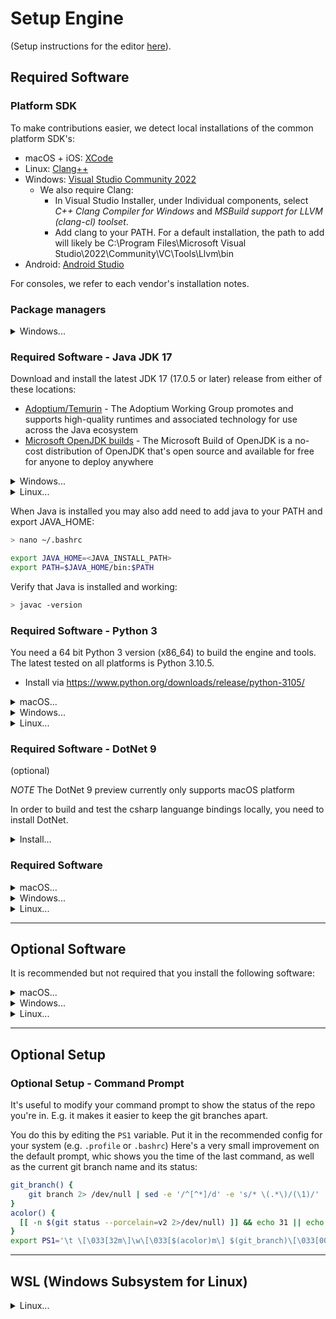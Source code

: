 # Setup Engine

(Setup instructions for the editor [here](/editor/README.md)).

## Required Software

### Platform SDK

To make contributions easier, we detect local installations of the common platform SDK's:

* macOS + iOS: [XCode](https://apps.apple.com/us/app/xcode/id497799835)
* Linux: [Clang++](https://apt.llvm.org/)
* Windows: [Visual Studio Community 2022](https://visualstudio.microsoft.com/vs/older-downloads/)
  * We also require Clang:
    * In Visual Studio Installer, under Individual components, select *C++ Clang Compiler for Windows* and *MSBuild support for LLVM (clang-cl) toolset*.
    * Add clang to your PATH. For a default installation, the path to add will likely be C:\Program Files\Microsoft Visual Studio\2022\Community\VC\Tools\Llvm\bin
* Android: [Android Studio](https://developer.android.com/studio)

For consoles, we refer to each vendor's installation notes.

### Package managers

<details><summary>Windows...</summary><p>

* [Chocolatey](https://chocolatey.org/docs/installation) - Chocolatey is a package installer that will help install various helper tools such as python, ripgrep etc.

Open a Command (cmd.exe) as administator and run:

```sh
@"%SystemRoot%\System32\WindowsPowerShell\v1.0\powershell.exe" -NoProfile -InputFormat None -ExecutionPolicy Bypass -Command "[System.Net.ServicePointManager]::SecurityProtocol = 3072; iex ((New-Object System.Net.WebClient).DownloadString('https://community.chocolatey.org/install.ps1'))" && SET "PATH=%PATH%;%ALLUSERSPROFILE%\chocolatey\bin"
```

Once this is done, you can install new packages which are added to the PATH, by running:

```sh
choco install <package_name>
```
</p></details>

### Required Software - Java JDK 17

Download and install the latest JDK 17 (17.0.5 or later) release from either of these locations:

* [Adoptium/Temurin](https://github.com/adoptium/temurin17-binaries/releases) - The Adoptium Working Group promotes and supports high-quality runtimes and associated technology for use across the Java ecosystem
* [Microsoft OpenJDK builds](https://docs.microsoft.com/en-us/java/openjdk/download#openjdk-17) - The Microsoft Build of OpenJDK is a no-cost distribution of OpenJDK that's open source and available for free for anyone to deploy anywhere


<details><summary>Windows...</summary><p>

Or install using Chocolatey:

```sh
choco install openjdk17
```

*With choco, the install path is something like /c/Program\ Files/OpenJDK/openjdk-17.0.5_8*
</p></details>

<details><summary>Linux...</summary><p>
  
Or install from apt-get:

```
> sudo apt-get install openjdk-17-jdk
```
</p></details>

When Java is installed you may also add need to add java to your PATH and export JAVA_HOME:

```sh
> nano ~/.bashrc

export JAVA_HOME=<JAVA_INSTALL_PATH>
export PATH=$JAVA_HOME/bin:$PATH
```

Verify that Java is installed and working:

```sh
> javac -version
```


### Required Software - Python 3

You need a 64 bit Python 3 version (x86_64) to build the engine and tools. The latest tested on all platforms is Python 3.10.5.

* Install via https://www.python.org/downloads/release/python-3105/

<details><summary>macOS...</summary><p>
  
Once Python has been installed you also need install certificates (for https requests):

```sh
> /Applications/Python\ 3.10/Install\ Certificates.command
```
</p></details>

<details><summary>Windows...</summary><p>

Or install using Chocolatey:

```sh
choco install python
```
</p></details>

<details><summary>Linux...</summary><p>
  
You also need `easy_install` to install additional packages.
</p></details>



### Required Software - DotNet 9

(optional)

*NOTE* The DotNet 9 preview currently only supports macOS platform

In order to build and test the csharp languange bindings locally, you need to install DotNet.

<details><summary>Install...</summary><p>

There are a few ways to install the DotNet sdk:

* Install via https://dotnet.microsoft.com/en-us/download/dotnet/9.0
* Install via your package manager
  * macOS: `brew install dotnet-sdk@preview`
  * Windows: `choco install dotnet --pre`

* Install via [dotnet-install.sh](https://learn.microsoft.com/en-us/dotnet/core/tools/dotnet-install-script):

Bash:
```sh
> ./dotnet-install.sh --channel 9.0 --quality preview
```

PowerShell (Windows):
```sh
> ./dotnet-install.ps1 -Channel 9.0 -Quality preview
```
</p></details>

### Required Software

<details><summary>macOS...</summary><p>

#### XCode

we use [XCode](https://apps.apple.com/us/app/xcode/id497799835) for building and debugging macOS + iOS targets.

</p></details>

<details><summary>Windows...</summary><p>

#### Visual C++ 2022 Community

[Download](https://visualstudio.microsoft.com/vs/older-downloads/) the Community version or use the Professional or Enterprise version if you have the proper licence. When installing, select the "Desktop Development with C++" workload. There is also an optional 3rd party git client.
Also, make sure to install the "clang++" compiler as well.

#### Terminal

https://aka.ms/terminal

The `git-bash` setup can also install a setup for the Windows Terminal app.

This terminal has the tool `winget` to install some packages.

#### Git Bash

This installs both Git as well as a Terminal addon to allow you to use a *nix like bash terminal,
making it much easier to build Defold through.

Download: [Git For Windows](https://gitforwindows.org)

#### Git

This is not needed if you've installed `git-bash`

You need to [download](https://git-scm.com/download/win) a command line version of Git.

During install, select the option to not do any CR/LF conversion.

You most likely want to set up working with ssh keys as well.

### SSH Keys

#### Using Git Gui

- Run Git GUI
- Help > Show SSH Key
- If you don't have an SSH Key, press Generate Key
- Add the public key to your Github profile
- You might need to run `start-ssh-agent` (in `C:\Program Files\Git\cmd`)


#### Command line

Alternatively, you can easily create your own key from command line:

```sh
$ ssh-keygen -t ed25519 -C "your_email@example.com"
# Copy the contents of the public file
$ cat ~/.ssh/id_ed25519.pub
# Add the public key to your Github profile (under the Setting tab on your github user profile)
# Test your new key:
$ ssh -T git@github.com
```

Now you should be able to clone the defold repo from a command prompt:

```sh
> git clone git@github.com:defold/defold.git
```

If this won't work, you can try cloning using Github Desktop.
</p></details>

<details><summary>Linux...</summary><p>

#### Additional tools

You need additional files and tools to be able to build and work with Defold on Linux:

**Development files**
* **libxi-dev** - X11 Input extension library
* **libxext-dev** - X11 Miscellaneous extensions library
* **x11proto-xext-dev** - X11 various extension wire protocol
* **freeglut3-dev** - OpenGL Utility Toolkit development files
* **libglu1-mesa-dev** + libgl1-mesa-dev + mesa-common-dev - Mesa OpenGL development files
* **libcurl4-openssl-dev** - Development files and documentation for libcurl
* **uuid-dev** - Universally Unique ID library
* **libopenal-dev** - Software implementation of the OpenAL audio API
* **libncurses5** -  Needed by clang

**Tools**
* **build-essential** - Compilers
* **rpm** - package manager for RPM
* **git** - Fast, scalable, distributed revision control system
* **curl** - Command line tool for transferring data with URL syntax
* **autoconf** - Automatic configure script builder
* **libtool** - Generic library support script
* **automake** - Tool for generating GNU Standards-compliant Makefiles
* **cmake** - Cross-platform, open-source make system
* **tofrodos** - Converts DOS <-> Unix text files
* **valgrind** - Instrumentation framework for building dynamic analysis tools

Download and install using `apt-get`:

```sh
> sudo apt-get install -y --no-install-recommends libssl-dev openssl libtool autoconf automake build-essential uuid-dev libxi-dev libopenal-dev libgl1-mesa-dev libglw1-mesa-dev freeglut3-dev libncurses5
```
</p></details>

---

## Optional Software

It is recommended but not required that you install the following software:

<details><summary>macOS...</summary><p>

* **wget** + **curl** - for downloading packages (used for downloading packages in different scripts)
* **7z** - for extracting packages (archives and binaries)
* **ccache** - for faster compilations of source code (optional)
* **cmake** for easier building of external projects
* **patch** for easier patching on windows (when building external projects)
* **ripgrep** for faster search
* **dos2unix** tool to convert line endings of certain source files (e.g. when building files in `share/ext`)

Quick and easy install:

```sh
> brew install wget curl p7zip ccache ripgrep dos2unix
```

Configure `ccache` by running ([source](https://ccache.samba.org/manual.html))

```sh
> /usr/local/bin/ccache --max-size=5G
```
</p></details>

<details><summary>Windows...</summary><p>

* **wget** + **curl** - for downloading packages (used for downloading packages in different scripts)
* **7z** - for extracting packages (archives and binaries)
* **ccache** - for faster compilations of source code (optional)
* **cmake** for easier building of external projects
* **patch** for easier patching on windows (when building external projects)

Quick and easy install:

```sh
> pip install cmake patch
```

Configure `ccache` by running ([source](https://ccache.samba.org/manual.html))

```sh
> /usr/local/bin/ccache --max-size=5G
```

* [ripgrep](https://github.com/BurntSushi/ripgrep) - A very fast text search program (command line)

Open a Command (cmd.exe) as administrator and run:

`choco install ripgrep`
</p></details>

<details><summary>Linux...</summary><p>

* **wget** + **curl** - for downloading packages (used for downloading packages in different scripts)
* **7z** - for extracting packages (archives and binaries)
* **ccache** - for faster compilations of source code (optional)
* **cmake** for easier building of external projects
* **patch** for easier patching on windows (when building external projects)
* **snapd** for installing snap packages
* **ripgrep** for faster search

Quick and easy install:

```sh
> sudo apt-get install wget curl p7zip ccache
```

Configure `ccache` by running ([source](https://ccache.samba.org/manual.html))

```sh
> ccache --max-size=5G
```

Install snapd package manager:

```sh
> sudo apt install snapd
```

Install ripgrep:

```sh
> sudo snap install ripgrep --classic
```
</p></details>

---

## Optional Setup

### Optional Setup - Command Prompt

It's useful to modify your command prompt to show the status of the repo you're in.
E.g. it makes it easier to keep the git branches apart.

You do this by editing the `PS1` variable. Put it in the recommended config for your system (e.g. `.profile` or `.bashrc`)
Here's a very small improvement on the default prompt, whic shows you the time of the last command, as well as the current git branch name and its status:

```sh
git_branch() {
    git branch 2> /dev/null | sed -e '/^[^*]/d' -e 's/* \(.*\)/(\1)/'
}
acolor() {
  [[ -n $(git status --porcelain=v2 2>/dev/null) ]] && echo 31 || echo 33
}
export PS1='\t \[\033[32m\]\w\[\033[$(acolor)m\] $(git_branch)\[\033[00m\] $ '
```
---

## WSL (Windows Subsystem for Linux)

<details><summary>Linux...</summary><p>

It is possible to build Linux targets using WSL 1.

Install relevant packages (git, java, python, clang etc) using `./scripts/linux/install_wsl_packages.sh`.
If also updates your `~/.bashrc` with updated paths.

### Git clone into a mounted folder

In order to get the proper username of your files, we need to setup WSL for this.
Otherwise the git clone won't work in a mounted C: drive folder.

Open (or create) the config file:
```
sudo nano /etc/wsl.conf
```

Add these lines:
```
[automount]
options = "metadata"
```

And restart your WSL session


### X11

The script also sets the `DISPLAY=localhost:0.0` which allows you to connect to a local X server.

A popular choice is [VCXSRV](https://sourceforge.net/projects/vcxsrv/)
</p></details>
